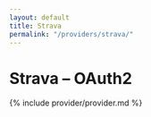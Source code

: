```yaml
---
layout: default
title: Strava
permalink: "/providers/strava/"
---
```

# Strava – OAuth2

{% include provider/provider.md %}
